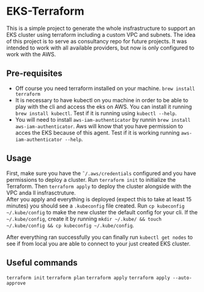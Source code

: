 # EKS-Terraform
This is a simple project to generate the whole insfrastructure to support an EKS cluster using terraform including a custom VPC and subnets.
The idea of this project is to serve as consultancy repo for future projects.
It was intended to work with all available providers, but now is only configured to work with the AWS.

## Pre-requisites
- Off course you need terraform installed on your machine. `brew install terraform`
- It is necessary to have kubectl on you machine in order to be able to play with the cli and access the eks on AWS. You can install it running `brew install kubectl`. Test if it is running using `kubectl --help`.
- You will need to install `aws-iam-authenticator` by runnin `brew install aws-iam-authenticator`. Aws will know that you have permission to acces the EKS because of this agent. Test if it is working running `aws-iam-authenticator --help`.

## Usage
First, make sure you have the `˜/.aws/credentials` configured and you have permissions to deploy a cluster. Run `terraform init` to initialize the Terraform. Then `terraform apply` to deploy the cluster alongside with the VPC anda ll insfrasctruture. \
After you apply and everything is deployed (expect this to take at least 15 minutes) you should see a `.kubeconfig` file created. Run `cp kubeconfig ~/.kube/config` to make the new cluster the default config for your cli. If the `~/.kube/config`, create it by running `mkdir ~/.kube/ && touch ~/.kube/config && cp kubeconfig ~/.kube/config`.

After everything ran successfully you can finally run `kubectl get nodes` to see if from local you are able to connect to your just created EKS cluster.

## Useful commands
`terraform init`
`terraform plan`
`terraform apply`
`terraform apply --auto-approve`